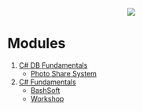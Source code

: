<p align="center">
<a href="https://softuni.bg/"><img src="https://i.imgur.com/BvR3u9u.png"> </a>
</p>

# Modules

1. [C# DB Fundamentals](https://github.com/jackofdiamond5/Software-University/tree/master/C%23%20DB%20Fundamentals)
   - [Photo Share System](https://github.com/jackofdiamond5/Software-University/tree/master/C%23%20DB%20Fundamentals/DB%20Advanced%20-%20EF%20Core/PhotoShare)
2. [C# Fundamentals](https://github.com/jackofdiamond5/Software-University/tree/master/C%23%20Fundamentals)
   - [BashSoft](https://github.com/jackofdiamond5/Software-University/tree/master/C%23%20Fundamentals/BashSoft)
   - [Workshop](https://github.com/jackofdiamond5/Software-University/tree/master/C%23%20Fundamentals/C%23%20OOP%20Basics/Lab_WorkShop)
